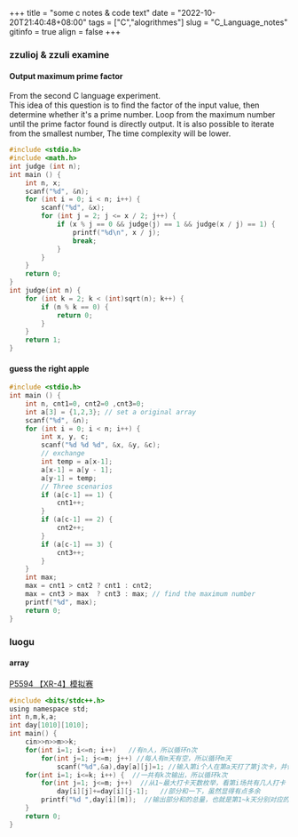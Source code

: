 +++
 title = "some c notes & code text" 
 date = "2022-10-20T21:40:48+08:00" 
 tags = ["C","alogrithmes"] 
 slug = "C_Language_notes"
 gitinfo = true
 align = false
+++



### zzulioj & zzuli examine
#### Output maximum prime factor
From the second C language experiment.      
This idea of this question is to find the factor of the input value, then determine whether it's a prime number. Loop from the maximum number until the prime factor found is directly output.
It is also possible to iterate from the smallest number, The time complexity will be lower.
``` c
#include <stdio.h>
#include <math.h>
int judge (int n);
int main () {
    int n, x;
    scanf("%d", &n);
    for (int i = 0; i < n; i++) {
        scanf("%d", &x);
        for (int j = 2; j <= x / 2; j++) {
            if (x % j == 0 && judge(j) == 1 && judge(x / j) == 1) {
                printf("%d\n", x / j);
                break;
            }
        }
    }
    return 0;
}
int judge(int n) {
    for (int k = 2; k < (int)sqrt(n); k++) {
        if (n % k == 0) {
            return 0;
        }
    }
    return 1;
}
```
      
#### guess the right apple
``` c
#include <stdio.h>
int main () {
    int n, cnt1=0, cnt2=0 ,cnt3=0;
    int a[3] = {1,2,3}; // set a original array
    scanf("%d", &n);
    for (int i = 0; i < n; i++) {
        int x, y, c;
        scanf("%d %d %d", &x, &y, &c);
        // exchange
        int temp = a[x-1];
        a[x-1] = a[y - 1];
        a[y-1] = temp;
        // Three scenarios 
        if (a[c-1] == 1) {
            cnt1++;
        } 
        if (a[c-1] == 2) {
            cnt2++;
        }
        if (a[c-1] == 3) {
            cnt3++;
        }    
    }
    int max;
    max = cnt1 > cnt2 ? cnt1 : cnt2;
    max = cnt3 > max  ? cnt3 : max; // find the maximum number   
    printf("%d", max);
    return 0;
}    
```






### luogu
#### array
[P5594 【XR-4】模拟赛](https://www.luogu.com.cn/problem/P5594)


``` c
#include <bits/stdc++.h>
using namespace std; 
int n,m,k,a;  
int day[1010][1010]; 
int main() {   
    cin>>n>>m>>k;    
    for(int i=1; i<=n; i++)   //有n人，所以循环n次
        for(int j=1; j<=m; j++) //每人有m天有空，所以循环m天
            scanf("%d",&a),day[a][j]=1; //输入第i个人在第a天打了第j次卡，并做标记
    for(int i=1; i<=k; i++) {  //一共有k次输出，所以循环k次
        for(int j=1; j<=m; j++)  //从1~最大打卡天数枚举，看第i场共有几人打卡
            day[i][j]+=day[i][j-1];   //部分和一下，虽然显得有点多余
        printf("%d ",day[i][m]);  //输出部分和的总量，也就是第1~k天分别对应的模拟赛场次
    }
    return 0; 
} 
```
